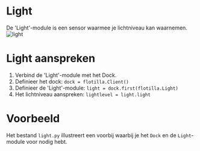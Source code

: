 # Light
De 'Light'-module is een sensor waarmee je lichtniveau kan waarnemen.
![light](assets/light.png)

# Light aanspreken
1. Verbind de 'Light'-module met het Dock.
2. Definieer het dock: `dock = flotilla.Client()`
3. Definieer de 'Light'-module: `light = dock.first(flotilla.Light)`
4. Het lichtniveau aanspreken: `lightlevel = light.light`

# Voorbeeld
Het bestand `light.py` illustreert een voorbij waarbij je het `Dock` en de `Light`-module voor nodig hebt.





